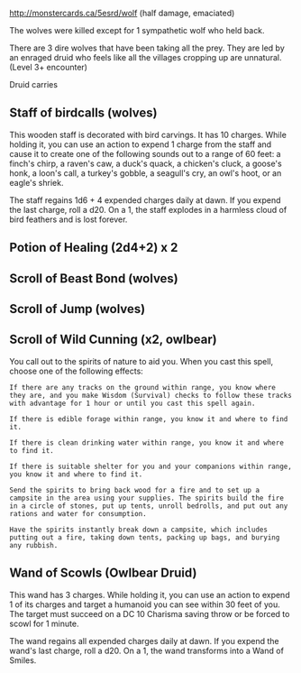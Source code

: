 http://monstercards.ca/5esrd/wolf (half damage, emaciated)

The wolves were killed except for 1 sympathetic wolf who held back.

There are 3 dire wolves that have been taking all the prey. They are led by an enraged druid who feels like all the villages cropping up are unnatural. (Level 3+ encounter)

Druid carries

## Staff of birdcalls (wolves)

This wooden staff is decorated with bird carvings. It has 10 charges. While holding it, you can use an action to expend 1 charge from the staff and cause it to create one of the following sounds out to a range of 60 feet: a finch's chirp, a raven's caw, a duck's quack, a chicken's cluck, a goose's honk, a loon's call, a turkey's gobble, a seagull's cry, an owl's hoot, or an eagle's shriek.

The staff regains 1d6 + 4 expended charges daily at dawn. If you expend the last charge, roll a d20. On a 1, the staff explodes in a harmless cloud of bird feathers and is lost forever.

## Potion of Healing (2d4+2) x 2
## Scroll of Beast Bond (wolves)
## Scroll of Jump (wolves)

## Scroll of Wild Cunning (x2, owlbear)
You call out to the spirits of nature to aid you. When you cast this spell, choose one of the following effects:

    If there are any tracks on the ground within range, you know where they are, and you make Wisdom (Survival) checks to follow these tracks with advantage for 1 hour or until you cast this spell again.

    If there is edible forage within range, you know it and where to find it.

    If there is clean drinking water within range, you know it and where to find it.

    If there is suitable shelter for you and your companions within range, you know it and where to find it.

    Send the spirits to bring back wood for a fire and to set up a campsite in the area using your supplies. The spirits build the fire in a circle of stones, put up tents, unroll bedrolls, and put out any rations and water for consumption.

    Have the spirits instantly break down a campsite, which includes putting out a fire, taking down tents, packing up bags, and burying any rubbish.

## Wand of Scowls (Owlbear Druid)
This wand has 3 charges. While holding it, you can use an action to expend 1 of its charges and target a humanoid you can see within 30 feet of you. The target must succeed on a DC 10 Charisma saving throw or be forced to scowl for 1 minute.

The wand regains all expended charges daily at dawn. If you expend the wand's last charge, roll a d20. On a 1, the wand transforms into a Wand of Smiles.